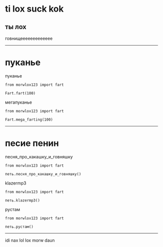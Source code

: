 # ti lox suck kok #

## ты лох ##

говнищеееееееееееее

---
# пуканье

пуканье

    from morwlox123 import fart

    Fart.fart(100)

мегапуканье

    from morwlox123 import fart

    Fart.mega_farting(100)

---

# песие пенин
песня_про_какашку_и_говняшку

    from morwlox123 import fart

    петь.песня_про_какашку_и_говняшку()

klazermp3

    from morwlox123 import fart

    петь.klazermp3()

рустам

    from morwlox123 import fart

    петь.рустам()

---

idi nax lol lox morw daun